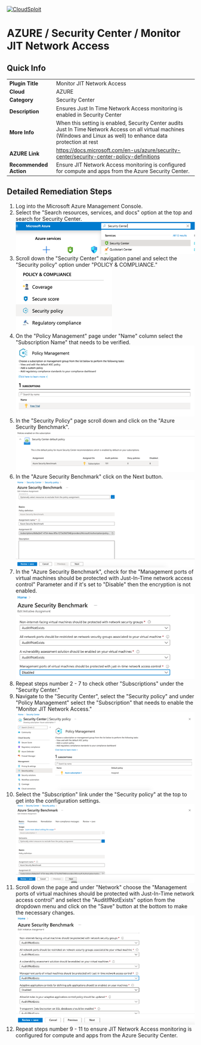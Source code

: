 [![CloudSploit](https://cloudsploit.com/img/logo-new-big-text-100.png "CloudSploit")](https://cloudsploit.com)

# AZURE / Security Center / Monitor JIT Network Access

## Quick Info

| | |
|-|-|
| **Plugin Title** | Monitor JIT Network Access |
| **Cloud** | AZURE |
| **Category** | Security Center |
| **Description** | Ensures Just In Time Network Access monitoring is enabled in Security Center |
| **More Info** | When this setting is enabled, Security Center audits Just In Time Network Access on all virtual machines (Windows and Linux as well) to enhance data protection at rest |
| **AZURE Link** | https://docs.microsoft.com/en-us/azure/security-center/security-center-policy-definitions |
| **Recommended Action** | Ensure JIT Network Access monitoring is configured for compute and apps from the Azure Security Center. |

## Detailed Remediation Steps

1. Log into the Microsoft Azure Management Console.
2. Select the "Search resources, services, and docs" option at the top and search for Security Center. </br> <img src="/resources/azure/securitycenter/monitor-jit-network-access/step2.png"/>
3. Scroll down the "Security Center" navigation panel and select the "Security policy" option under "POLICY & COMPLIANCE."</br> <img src="/resources/azure/securitycenter/monitor-jit-network-access/step3.png"/>
4. On the "Policy Management" page under "Name" column select the "Subscription Name" that needs to be verified.</br> <img src="/resources/azure/securitycenter/monitor-jit-network-access/step4.png"/>
5. In the "Security Policy" page scroll down and click on the "Azure Security Benchmark".</br> <img src="/resources/azure/securitycenter/monitor-jit-network-access/step5.png"/>
6. In the "Azure Security Benchmark" click on the Next button.</br> <img src="/resources/azure/securitycenter/monitor-jit-network-access/step6.png"/>
7. In the "Azure Security Benchmark", check for the "Management ports of virtual machines should be protected with Just-In-Time network access control" Parameter and if it's set to "Disable" then the encryption is not enabled.</br> <img src="/resources/azure/securitycenter/monitor-jit-network-access/step7.png"/>
8. Repeat steps number 2 - 7 to check other "Subscriptions" under the "Security Center."</br>
9. Navigate to the "Security Center", select the "Security policy" and under "Policy Management" select the "Subscription" that needs to enable the "Monitor JIT Network Access."</br> <img src="/resources/azure/securitycenter/monitor-jit-network-access/step9.png"/>
10. Select the "Subscription" link under the "Security policy" at the top to get into the configuration settings. </br> <img src="/resources/azure/securitycenter/monitor-jit-network-access/step10.png"/>
11. Scroll down the page and under "Network" choose the "Management ports of virtual machines should be protected with Just-In-Time network access control" and select the "AuditIfNotExists" option from the dropdown menu and click on the "Save" button at the bottom to make the necessary changes.</br> <img src="/resources/azure/securitycenter/monitor-jit-network-access/step11.png"/>
12. Repeat steps number 9 - 11 to ensure JIT Network Access monitoring is configured for compute and apps from the Azure Security Center.</br>
